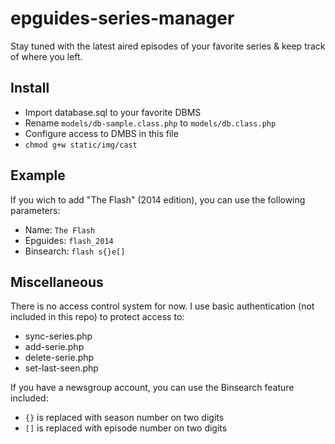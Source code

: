 # epguides-series-manager
Stay tuned with the latest aired episodes of your favorite series &amp; keep track of where you left.

## Install

- Import database.sql to your favorite DBMS
- Rename `models/db-sample.class.php` to `models/db.class.php`
- Configure access to DMBS in this file
- `chmod g+w static/img/cast`

## Example

If you wich to add "The Flash" (2014 edition), you can use the following parameters:
- Name: `The Flash`
- Epguides: `flash_2014`
- Binsearch: `flash s{}e[]`

## Miscellaneous

There is no access control system for now. I use basic authentication (not included in this repo) to protect access to:
- sync-series.php
- add-serie.php
- delete-serie.php
- set-last-seen.php

If you have a newsgroup account, you can use the Binsearch feature included:
- `{}` is replaced with season number on two digits
- `[]` is replaced with episode number on two digits
